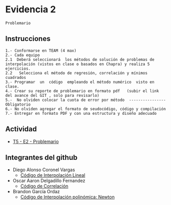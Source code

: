 # Evidencia 2
    Problemario

## Instrucciones
    1.- Conformarse en TEAM (4 max)
    2.- Cada equipo 
    2.1  Deberá seleccionará  los métodos de solución de problemas de interpolación (vistos en clase o basados en Chapra) y realiza 5 ejercicios.
    2.2   Selecciona el método de regresión, correlación y mínimos cuadrados
    3.- Programar  un  código  empleando el método numérico  visto en clase.
    4.- Crear su reporte de problemario en formato pdf   (subir el link del avance del GIT , solo para revisarlo)
    5.-  No olviden colocar la cuota de error por método  ----------------Obligatorio
    6.- No olviden agregar el formato de seudocódigo, código y compilación  
    7.- Entregar en formato PDF y con una estructura y diseño adecuado


## Actividad

- [T5 - E2 - Problemario](./T5_Problemario_MN.pdf)

## Integrantes del github
- Diego Alonso Coronel Vargas
    - [Código de Interpolación Lineal](./InterpolacionLineal.java)
- Oscar Aaron Delgadillo Fernandez
    - [Código de Correlación](/Tema%205/Evidencia%202/correlacion.java)
- Brandon García Ordaz
    - [Código de Interpolación polinómica: Newton](./interpolacionNewton.java)